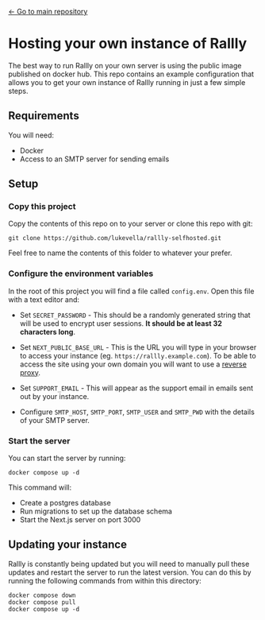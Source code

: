 [&larr; Go to main repository](https://github.com/lukevella/rallly)

# Hosting your own instance of Rallly

The best way to run Rallly on your own server is using the public image published on docker hub. This repo contains an example configuration that allows you to get your own instance of Rallly running in just a few simple steps.

## Requirements

You will need:

- Docker
- Access to an SMTP server for sending emails

## Setup

### Copy this project

Copy the contents of this repo on to your server or clone this repo with git:

```
git clone https://github.com/lukevella/rallly-selfhosted.git
```

Feel free to name the contents of this folder to whatever your prefer.

### Configure the environment variables

In the root of this project you will find a file called `config.env`. Open this file with a text editor and:

- Set `SECRET_PASSWORD` - This should be a randomly generated string that will be used to encrypt user sessions. **It should be at least 32 characters long**.

- Set `NEXT_PUBLIC_BASE_URL` - This is the URL you will type in your browser to access your instance (eg. `https://rallly.example.com`). To be able to access the site using your own domain you will want to use a [reverse proxy](/reverse-proxy/).

- Set `SUPPORT_EMAIL` - This will appear as the support email in emails sent out by your instance.

- Configure `SMTP_HOST`, `SMTP_PORT`, `SMTP_USER` and `SMTP_PWD` with the details of your SMTP server.

### Start the server

You can start the server by running:

```
docker compose up -d
```

This command will:

- Create a postgres database
- Run migrations to set up the database schema
- Start the Next.js server on port 3000

## Updating your instance

Rallly is constantly being updated but you will need to manually pull these updates and restart the server to run the latest version. You can do this by running the following commands from within this directory:

```
docker compose down
docker compose pull
docker compose up -d
```
